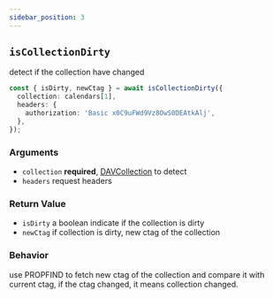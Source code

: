 ```yaml
---
sidebar_position: 3
---
```


## `isCollectionDirty`

detect if the collection have changed

```ts
const { isDirty, newCtag } = await isCollectionDirty({
  collection: calendars[1],
  headers: {
    authorization: 'Basic x0C9uFWd9Vz8OwS0DEAtkAlj',
  },
});
```

### Arguments

- `collection` **required**, [DAVCollection](../../types/DAVCollection.md) to detect
- `headers` request headers

### Return Value

- `isDirty` a boolean indicate if the collection is dirty
- `newCtag` if collection is dirty, new ctag of the collection

### Behavior

use PROPFIND to fetch new ctag of the collection and compare it with current ctag, if the ctag changed, it means collection changed.
